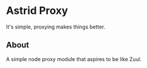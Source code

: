 # Astrid Proxy
It's simple, proxying makes things better.

## About
A simple node proxy module that aspires to be like Zuul.
